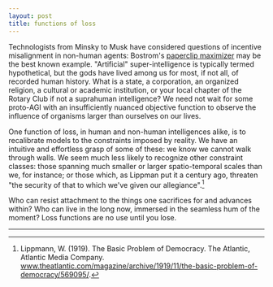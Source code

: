 ```yaml
---
layout: post
title: functions of loss
---
```


Technologists from Minsky to Musk have considered questions of incentive misalignment in non-human agents: Bostrom's [paperclip maximizer](https://nickbostrom.com/ethics/ai.html) may be the best known example. "Artificial" super-intelligence is typically termed hypothetical, but the gods have lived among us for most, if not all, of recorded human history. What is a state, a corporation, an organized religion, a cultural or academic institution, or your local chapter of the Rotary Club if not a suprahuman intelligence? We need not wait for some proto-AGI with an insufficiently nuanced objective function to observe the influence of organisms larger than ourselves on our lives.

One function of loss, in human and non-human intelligences alike, is to recalibrate models to the constraints imposed by reality. We have an intuitive and effortless grasp of some of these: we know we cannot walk through walls. We seem much less likely to recognize other constraint classes: those spanning much smaller or larger spatio-temporal scales than we, for instance; or those which, as Lippman put it a century ago, threaten "the security of that to which we've given our allegiance".[^1]

Who can resist attachment to the things one sacrifices for and advances within? Who can live in the long now, immersed in the seamless hum of the moment? Loss functions are no use until you lose.

---

[^1]: Lippmann, W. (1919). The Basic Problem of Democracy. The Atlantic, Atlantic Media Company. <a href="www.theatlantic.com/magazine/archive/1919/11/the-basic-problem-of-democracy/569095/">www.theatlantic.com/magazine/archive/1919/11/the-basic-problem-of-democracy/569095/</a>. 
